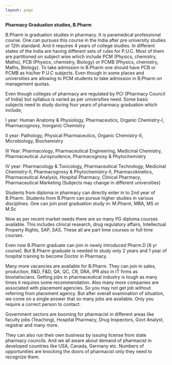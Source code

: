 ```yaml
---
layout: page
---
```


**Pharmacy Graduation studies, B.Pharm**


B.Pharm is graduation studies in pharmacy. It is paramedical professional course. One can pursues this course in the India after pre university studies or 12th standard. And it requires 4 years of college studies. In different states of the India are having different sets of rules for P.U.C. Most of them are partitioned on subject wise which include PCM (Physics, chemistry, Maths), PCB (Physics, chemistry, Biology) or PCMB (Physics, chemistry, Maths, Biology). To take admission in B.Pharm one should have PCB or PCMB as his/her P.U.C subjects. Even though in some places and universities are allowing to PCM students to take admission in B.Pharm on management quotas.


Even though colleges of pharmacy are regulated by PCI {Pharmacy Council of India} but syllabus is varied as per universities need. Some basic subjects need to study during four years of pharmacy graduation which include,

I year: Human Anatomy & Physiology, Pharmaceutics, Organic Chemistry-I, Pharmacognosy, Inorganic Chemistry

II year: Pathology, Physical Pharmaceutics, Organic Chemistry-II, Microbiology, Biochemistry

III Year: Pharmacology, Pharmaceutical Engineering, Medicinal Chemistry, Pharmaceutical Jurisprudence, Pharmacognosy & Phytochemistry

IV year: Pharmacology & Toxicology, Pharmaceutical Technology, Medicinal Chemistry-II, Pharmacognosy & Phytochemistry-II, Pharmacokinetics, Pharmaceutical Analysis, Hospital Pharmacy, Clinical Pharmacy, Pharmaceutical Marketing
(Subjects may change in different universities)

Students from diploma in pharmacy can directly enter in to 2nd year of B.Pharm.  Students from B.Pharm can pursue higher studies in various disciplines. One can join post graduation study in: M.Pharm, MBA, MS or M.Sc

Now as per recent market needs there are so many PG diploma courses available. This includes clinical research, drug regulatory affairs, Intellectual Property Rights, SAP, SAS. These all are part time courses or full time courses.

Even now B.Pharm graduate can join in newly introduced Pharm.D [6 yr course]. But B.Pharm graduate is needed to study only 2 years and 1 year of hospital training to become Doctor in Pharmacy.

Many more vacancies are available for B.Pharm. They can join in sales, production, R&D, F&D, QA, QC, CR, DRA, IPR also in IT firms as biostatiscians.
Getting jobs in pharmaceutical industry is tough as many times it requires some recommendation. Also many more companies are associated with placement agencies. So you may not get job without referring from placement agency. But after overall examination of situation, we come on a single answer that so many jobs are available. Only you require a correct person to contact.

Government sectors are booming for pharmacist in different areas like faculty jobs (Teaching), Hospital Pharmacy, Drug Inspectors, Govt Analyst, registrar and many more.

They can also run their own business by issuing license from state pharmacy councils. And we all aware about demand of pharmacist in developed countries like USA, Canada, Germany etc. Numbers of opportunities are knocking the doors of pharmacist only they need to recognize them.


